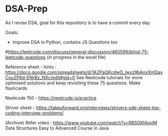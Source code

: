 # DSA-Prep
As I revise DSA, goal for this repository is to have a commit every day. 

Goals:
- Improve DSA in Python, contains JS Questions too

#https://leetcode.com/discuss/general-discussion/460599/blind-75-leetcode-questions (in progress in the excel file)

Reference sheet - hints : https://docs.google.com/spreadsheets/d/1A2PaQKcdwO_lwxz9bAnxXnIQayCouZP6d-ENrBz_NXc/edit#gid=0
See Neetcode tutorials for more optimised solutions and keep revisiting these 75 questions. Make flashcards.

Neetcode 150 - https://neetcode.io/practice

Striver sheet - https://takeuforward.org/interviews/strivers-sde-sheet-top-coding-interview-problems/

(Archive)
Refer video : https://www.youtube.com/watch?v=RBSGKlAvoiM  Data Structures Easy to Advanced Course in Java


